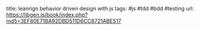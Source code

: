title: leanrign behavior driven design with js
tags: #js #tdd #bdd #testing 
url: https://libgen.is/book/index.php?md5=3EF80E71BA92DBD511D6CC8721ABE517